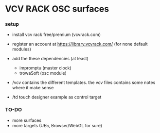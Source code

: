 # VCV RACK OSC surfaces


### setup 

- install vcv rack free/premium (vcvrack.com)
- register an account at https://library.vcvrack.com/ (for none default modules)
- add the these dependencies (at least) 
	- impromptu (master clock)
	- trowaSoft (osc module)

- /vcv contains the different templates. the vcv files contains some notes where it make sense
- /td touch designer example as control target

### TO-DO
- more surfaces
- more targets (UE5, Browser/WebGL for sure)


